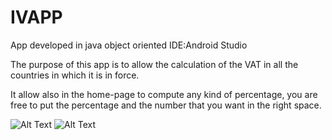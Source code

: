 # IVAPP
App developed in java object oriented IDE:Android Studio

The purpose of this app is to allow the calculation of the VAT in all the countries in which it is in force.

It allow also in the home-page to compute any kind of percentage, you are free to put the percentage and the number that you want in the right space.

![Alt Text](https://imgc.androidappsapk.co/poster/f/3/8/it.ivapp.alfonsodamelio.a00000_3.png) 
![Alt Text](https://lh3.googleusercontent.com/b17karAvPwsbYbPrrlFPyejDHPQpVzAYrW7V70uhxUpFCCvHFSMgRyohaqo_hjDLQlQ)

